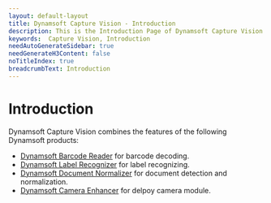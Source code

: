 ```yaml
---
layout: default-layout
title: Dynamsoft Capture Vision - Introduction
description: This is the Introduction Page of Dynamsoft Capture Vision.
keywords:  Capture Vision, Introduction
needAutoGenerateSidebar: true
needGenerateH3Content: false
noTitleIndex: true
breadcrumbText: Introduction
---
```


# Introduction

Dynamsoft Capture Vision combines the features of the following Dynamsoft products:

- <a href = "" target="_blank">Dynamsoft Barcode Reader</a> for barcode decoding.
- <a href = "" target="_blank">Dynamsoft Label Recognizer</a> for label recognizing.
- <a href = "" target="_blank">Dynamsoft Document Normalizer</a> for document detection and normalization.
- <a href = "" target="_blank">Dynamsoft Camera Enhancer</a> for delpoy camera module.
